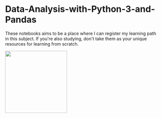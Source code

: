 # Data-Analysis-with-Python-3-and-Pandas

These notebooks aims to be a place where I can register my learning path in this subject. If you're also studying, don't take them as your unique resources for learning from scratch. 

<img width='200' src='https://user-images.githubusercontent.com/55967510/121965454-6d964680-cd43-11eb-888c-8a81b47b9b30.png' />
